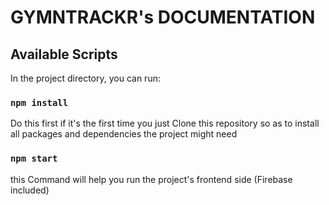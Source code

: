 # GYMNTRACKR's DOCUMENTATION

## Available Scripts

In the project directory, you can run:

### `npm install`
Do this first if it's the first time you just Clone this repository so as to install all packages and dependencies the project might need

### `npm start`
this Command will help you run the project's frontend side (Firebase included)
